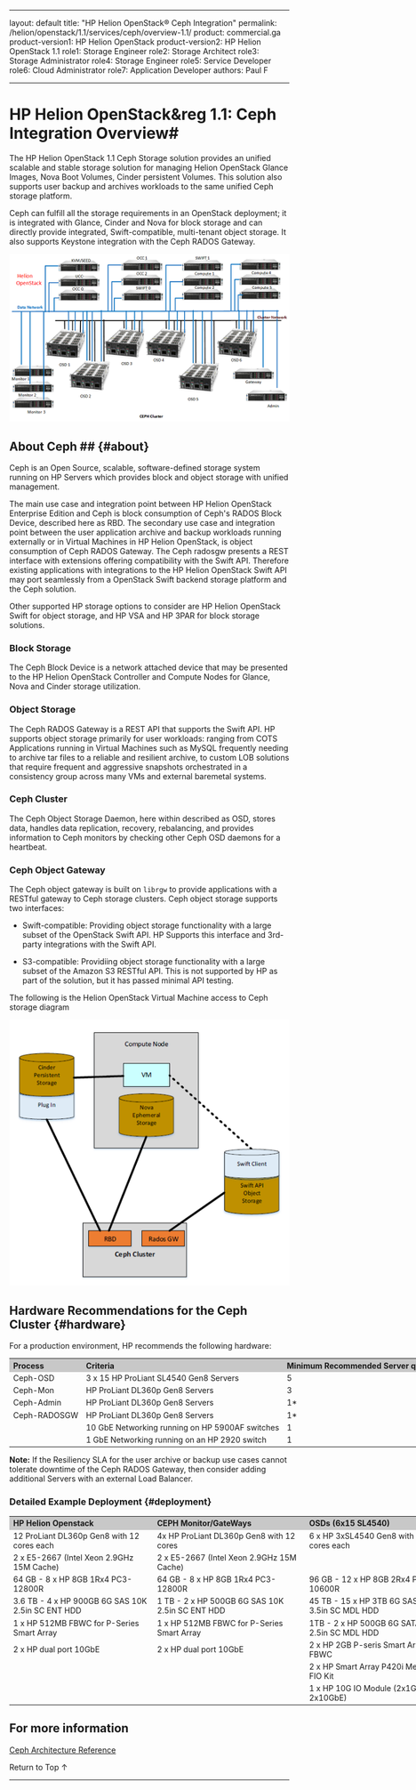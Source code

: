  ---
layout: default
title: "HP Helion OpenStack&#174; Ceph Integration"
permalink: /helion/openstack/1.1/services/ceph/overview-1.1/
product: commercial.ga
product-version1: HP Helion OpenStack
product-version2: HP Helion OpenStack 1.1
role1: Storage Engineer
role2: Storage Architect 
role3: Storage Administrator 
role4: Storage Engineer
role5: Service Developer 
role6: Cloud Administrator 
role7: Application Developer 
authors: Paul F

---
<!--PUBLISHED-->

<script>

function PageRefresh {
onLoad="window.refresh"
}

PageRefresh();

</script>

<!--
<p style="font-size: small;"> <a href="/helion/openstack/1.1/services/object/overview/">&#9664; PREV</a> | <a href="/helion/openstack/1.1/services/overview/">&#9650; UP</a> | <a href="/helion/openstack/1.1/services/swift/deployment-scale-out/"> NEXT &#9654</a> </p>
-->

# HP Helion OpenStack&reg 1.1: Ceph Integration Overview#

The HP Helion OpenStack 1.1 Ceph Storage solution provides an unified scalable and stable storage solution for managing Helion OpenStack Glance Images, Nova Boot Volumes, Cinder persistent Volumes. This solution also supports user backup and archives workloads to the same unified Ceph storage platform.

Ceph can fulfill all the storage requirements in an OpenStack deployment; it is integrated with Glance, Cinder and Nova for block storage and can directly provide integrated, Swift-compatible, multi-tenant object storage. It also supports Keystone integration with the Ceph RADOS Gateway.

<img src="media/cephimplementation50.png">

## About Ceph ## {#about} 


Ceph is an Open Source, scalable, software-defined storage system running on HP Servers which provides block and object storage with unified management.

The main use case and integration point between HP Helion OpenStack Enterprise Edition and Ceph is block consumption of Ceph's RADOS Block Device,  described here as RBD. The secondary use case and integration point between the user application archive and backup workloads running externally or in Virtual Machines in HP Helion OpenStack, is object consumption of Ceph RADOS Gateway. The Ceph radosgw presents a REST interface with extensions offering compatibility with the Swift API. Therefore existing applications with integrations to the HP Helion OpenStack Swift API may port seamlessly from a OpenStack Swift backend storage platform and the Ceph solution.

Other supported HP storage options to consider are HP Helion OpenStack Swift for object storage, and HP VSA and HP 3PAR for block storage solutions.

### Block Storage

The Ceph Block Device is a network attached device that may be presented to the HP Helion OpenStack Controller and Compute Nodes for Glance, Nova and Cinder storage utilization.

### Object Storage

The Ceph RADOS Gateway is a REST API that supports the Swift API. HP supports object storage primarily for user workloads: ranging from COTS Applications running in Virtual Machines such as MySQL frequently needing to archive tar files to a reliable and resilient archive, to custom LOB solutions that require frequent and aggressive snapshots orchestrated in a consistency group across many VMs and external baremetal systems.

### Ceph Cluster
The Ceph Object Storage Daemon, here within described as OSD, stores data, handles data replication, recovery, rebalancing, and provides information to Ceph monitors by checking other Ceph OSD daemons for a heartbeat.

### Ceph Object Gateway

The Ceph object gateway is built on `librgw` to provide applications with a RESTful gateway to Ceph storage clusters. Ceph object storage supports two interfaces:


- Swift-compatible: Providing object storage functionality with a large subset of the OpenStack Swift API. HP Supports this interface and 3rd-party integrations with the Swift API.



- S3-compatible: Providiing object storage functionality with a large subset of the Amazon S3 RESTful API. This is not supported by HP as part of the solution, but it has passed minimal API testing.

The following is the Helion OpenStack Virtual Machine access to Ceph storage diagram

<img src="media/cephstorage.png">


## Hardware Recommendations for the Ceph Cluster {#hardware}

For a production environment, HP recommends the following hardware:

<table style="text-align: left; vertical-align: top; width:1000px;">
<tr style="background-color: #C8C8C8;">
<th>Process</th><th>Criteria</th><th>Minimum Recommended Server quantity</th></tr>
<tr><td>Ceph-OSD</td><td> 3 x 15 HP ProLiant SL4540 Gen8 Servers</td><td>5</td></tr>
<tr><td>Ceph-Mon</td><td>HP ProLiant DL360p Gen8 Servers</td><td>3</td></tr>
<tr><td>Ceph-Admin</td><td>HP ProLiant DL360p Gen8 Servers</td><td>1*</td></tr>
<tr><td>Ceph-RADOSGW</td><td>HP ProLiant DL360p Gen8 Servers</td><td>1*</td></tr>
<tr><td></td><td>10 GbE Networking running on HP 5900AF switches</td><td>1</td></tr>
<tr><td></td><td>1 GbE Networking running on an HP 2920 switch</td><td>
1</td></tr>
</table>

**Note:** If the Resiliency SLA for the user archive or backup use cases cannot tolerate downtime of the Ceph RADOS Gateway, then consider adding additional Servers with an external Load Balancer.

### Detailed Example Deployment {#deployment}

<table style="text-align: left; vertical-align: top; width:1000px;">
<tr style="background-color: #C8C8C8;">
<th>HP Helion Openstack</th><th>CEPH Monitor/GateWays</th><th>OSDs (6x15 SL4540)</th></tr>
<tr><td>12 ProLiant DL360p Gen8 with 12 cores each</td><td>4x HP ProLiant DL360p Gen8 with 12 cores</td><td>6 x HP 3xSL4540 Gen8 with 16 cores each</td></tr>
<tr><td>2 x E5-2667 (Intel Xeon 2.9GHz 15M Cache)</td><td>2 x E5-2667 (Intel Xeon 2.9GHz 15M Cache)</td><td></td><td>2 x E5-2470 (Intel Xeon 2.3GHz 20M Cache)</td></tr>
<tr><td>64 GB - 8 x HP 8GB 1Rx4 PC3-12800R</td><td>64 GB - 8 x HP 8GB 1Rx4 PC3-12800R</td><td>96 GB - 12 x HP 8GB 2Rx4 PC3L-10600R</td></tr>
<tr><td>3.6 TB - 4 x HP 900GB 6G SAS 10K 2.5in SC ENT HDD</td><td>1 TB - 2 x HP 500GB 6G SAS 10K 2.5in SC ENT HDD</td><td>45 TB - 15 x HP 3TB 6G SAS 7.2K 3.5in SC MDL HDD</td></tr>
<tr><td>1 x HP 512MB FBWC for P-Series Smart Array</td><td>1 x HP 512MB FBWC for P-Series Smart Array</td><td>1TB - 2 x HP 500GB 6G SATA 7.2K 2.5in SC MDL HDD</td></tr>
<tr><td>2 x HP dual port 10GbE</td><td>2 x HP dual port 10GbE</td><td>2 x HP 2GB P-seris Smart Array FBWC</td></tr>
<tr><td></td><td></td><td>2 x HP Smart Array P420i Mez Ctrllr FIO Kit</td></tr>
<tr><td></td><td></td><td>1 x HP 10G IO Module (2x1GbE 2x10GbE)</td></tr>
</table>

## For more information

[Ceph Architecture Reference](/helion/openstack/1.1/services/object/ceph/archref/)


<a href="#top" style="padding:14px 0px 14px 0px; text-decoration: none;"> Return to Top &#8593; </a>

----
